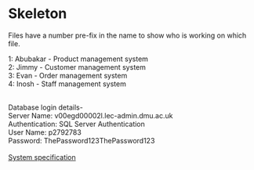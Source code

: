 # Skeleton

Files have a number pre-fix in the name to show who is working on which file. <br>

1: Abubakar - Product management system <br>
2: Jimmy - Customer management system <br>
3: Evan - Order management system <br>
4: Inosh - Staff management system <br>

<br>
Database login details- <br>
Server Name: v00egd00002l.lec-admin.dmu.ac.uk <br>
Authentication: SQL Server Authentication <br>
User Name: p2792783 <br>
Password: ThePassword123ThePassword123 <br>

<br>
<a href="https://demontfortuniversity-my.sharepoint.com/:w:/r/personal/p2792783_my365_dmu_ac_uk/Documents/Year%202/Agile%20CTEC2713/Team/System%20Specification.docx?d=w71784eba17d7479d8ad49ee429450f2e&csf=1&web=1&e=cAHJaT">System specification</a>
